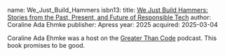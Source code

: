 name: We_Just_Build_Hammers
isbn13: 
title: [We Just Build Hammers: Stories from the Past, Present, and Future of Responsible Tech](https://thehammerbook.com/)
author: Coraline Ada Ehmke
publisher: Apress
year: 2025
acquired: 2025-03-04

Coraline Ada Ehmke was a host on the
[Greater Than Code](http://greaterthancode.com/) podcast.  This book promises to
be good.
